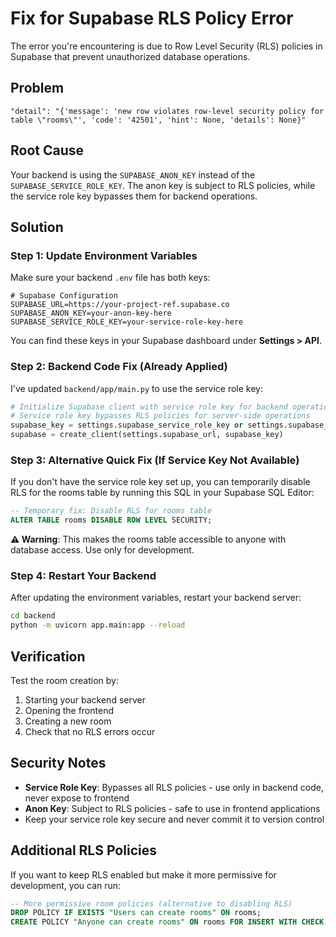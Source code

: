 # Fix for Supabase RLS Policy Error

The error you're encountering is due to Row Level Security (RLS) policies in Supabase that prevent unauthorized database operations.

## Problem
```
"detail": "{'message': 'new row violates row-level security policy for table \"rooms\"', 'code': '42501', 'hint': None, 'details': None}"
```

## Root Cause
Your backend is using the `SUPABASE_ANON_KEY` instead of the `SUPABASE_SERVICE_ROLE_KEY`. The anon key is subject to RLS policies, while the service role key bypasses them for backend operations.

## Solution

### Step 1: Update Environment Variables
Make sure your backend `.env` file has both keys:

```env
# Supabase Configuration
SUPABASE_URL=https://your-project-ref.supabase.co
SUPABASE_ANON_KEY=your-anon-key-here
SUPABASE_SERVICE_ROLE_KEY=your-service-role-key-here
```

You can find these keys in your Supabase dashboard under **Settings > API**.

### Step 2: Backend Code Fix (Already Applied)
I've updated `backend/app/main.py` to use the service role key:

```python
# Initialize Supabase client with service role key for backend operations
# Service role key bypasses RLS policies for server-side operations
supabase_key = settings.supabase_service_role_key or settings.supabase_anon_key
supabase = create_client(settings.supabase_url, supabase_key)
```

### Step 3: Alternative Quick Fix (If Service Key Not Available)
If you don't have the service role key set up, you can temporarily disable RLS for the rooms table by running this SQL in your Supabase SQL Editor:

```sql
-- Temporary fix: Disable RLS for rooms table
ALTER TABLE rooms DISABLE ROW LEVEL SECURITY;
```

**⚠️ Warning**: This makes the rooms table accessible to anyone with database access. Use only for development.

### Step 4: Restart Your Backend
After updating the environment variables, restart your backend server:

```bash
cd backend
python -m uvicorn app.main:app --reload
```

## Verification
Test the room creation by:
1. Starting your backend server
2. Opening the frontend
3. Creating a new room
4. Check that no RLS errors occur

## Security Notes
- **Service Role Key**: Bypasses all RLS policies - use only in backend code, never expose to frontend
- **Anon Key**: Subject to RLS policies - safe to use in frontend applications
- Keep your service role key secure and never commit it to version control

## Additional RLS Policies
If you want to keep RLS enabled but make it more permissive for development, you can run:

```sql
-- More permissive room policies (alternative to disabling RLS)
DROP POLICY IF EXISTS "Users can create rooms" ON rooms;
CREATE POLICY "Anyone can create rooms" ON rooms FOR INSERT WITH CHECK (true);
```
